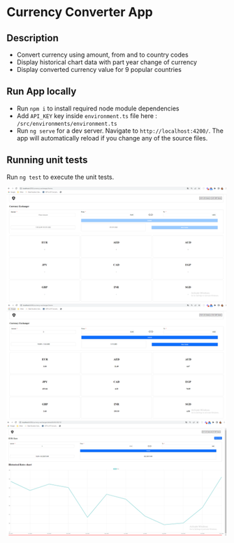 # Currency Converter App

## Description

- Convert currency using amount, from and to country codes
- Display historical chart data with part year change of currency
- Display converted currency value for 9 popular countries

## Run App locally

- Run `npm i` to install required node module dependencies
- Add `API_KEY` key inside `environment.ts` file here : `/src/environments/environment.ts`
- Run `ng serve` for a dev server. Navigate to `http://localhost:4200/`. The app will automatically reload if you change any of the source files.

## Running unit tests

Run `ng test` to execute the unit tests.


![Screenshot](Home-screen-before-convert.PNG)
![Screenshot](Home-screen.PNG)
![Screenshot](Details-screen.PNG)

